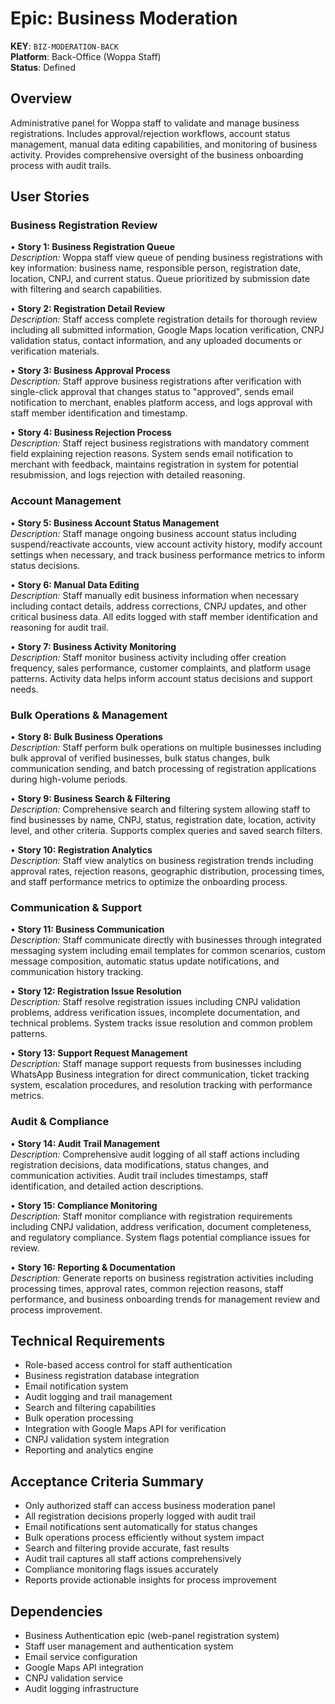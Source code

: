# Epic: Business Moderation
**KEY**: `BIZ-MODERATION-BACK`  
**Platform**: Back-Office (Woppa Staff)  
**Status**: Defined  

## Overview
Administrative panel for Woppa staff to validate and manage business registrations. Includes approval/rejection workflows, account status management, manual data editing capabilities, and monitoring of business activity. Provides comprehensive oversight of the business onboarding process with audit trails.

## User Stories

### Business Registration Review

• **Story 1: Business Registration Queue**  
  *Description:* Woppa staff view queue of pending business registrations with key information: business name, responsible person, registration date, location, CNPJ, and current status. Queue prioritized by submission date with filtering and search capabilities.

• **Story 2: Registration Detail Review**  
  *Description:* Staff access complete registration details for thorough review including all submitted information, Google Maps location verification, CNPJ validation status, contact information, and any uploaded documents or verification materials.

• **Story 3: Business Approval Process**  
  *Description:* Staff approve business registrations after verification with single-click approval that changes status to "approved", sends email notification to merchant, enables platform access, and logs approval with staff member identification and timestamp.

• **Story 4: Business Rejection Process**  
  *Description:* Staff reject business registrations with mandatory comment field explaining rejection reasons. System sends email notification to merchant with feedback, maintains registration in system for potential resubmission, and logs rejection with detailed reasoning.

### Account Management

• **Story 5: Business Account Status Management**  
  *Description:* Staff manage ongoing business account status including suspend/reactivate accounts, view account activity history, modify account settings when necessary, and track business performance metrics to inform status decisions.

• **Story 6: Manual Data Editing**  
  *Description:* Staff manually edit business information when necessary including contact details, address corrections, CNPJ updates, and other critical business data. All edits logged with staff member identification and reasoning for audit trail.

• **Story 7: Business Activity Monitoring**  
  *Description:* Staff monitor business activity including offer creation frequency, sales performance, customer complaints, and platform usage patterns. Activity data helps inform account status decisions and support needs.

### Bulk Operations & Management

• **Story 8: Bulk Business Operations**  
  *Description:* Staff perform bulk operations on multiple businesses including bulk approval of verified businesses, bulk status changes, bulk communication sending, and batch processing of registration applications during high-volume periods.

• **Story 9: Business Search & Filtering**  
  *Description:* Comprehensive search and filtering system allowing staff to find businesses by name, CNPJ, status, registration date, location, activity level, and other criteria. Supports complex queries and saved search filters.

• **Story 10: Registration Analytics**  
  *Description:* Staff view analytics on business registration trends including approval rates, rejection reasons, geographic distribution, processing times, and staff performance metrics to optimize the onboarding process.

### Communication & Support

• **Story 11: Business Communication**  
  *Description:* Staff communicate directly with businesses through integrated messaging system including email templates for common scenarios, custom message composition, automatic status update notifications, and communication history tracking.

• **Story 12: Registration Issue Resolution**  
  *Description:* Staff resolve registration issues including CNPJ validation problems, address verification issues, incomplete documentation, and technical problems. System tracks issue resolution and common problem patterns.

• **Story 13: Support Request Management**  
  *Description:* Staff manage support requests from businesses including WhatsApp Business integration for direct communication, ticket tracking system, escalation procedures, and resolution tracking with performance metrics.

### Audit & Compliance

• **Story 14: Audit Trail Management**  
  *Description:* Comprehensive audit logging of all staff actions including registration decisions, data modifications, status changes, and communication activities. Audit trail includes timestamps, staff identification, and detailed action descriptions.

• **Story 15: Compliance Monitoring**  
  *Description:* Staff monitor compliance with registration requirements including CNPJ validation, address verification, document completeness, and regulatory compliance. System flags potential compliance issues for review.

• **Story 16: Reporting & Documentation**  
  *Description:* Generate reports on business registration activities including processing times, approval rates, common rejection reasons, staff performance, and business onboarding trends for management review and process improvement.

## Technical Requirements

- Role-based access control for staff authentication
- Business registration database integration
- Email notification system
- Audit logging and trail management
- Search and filtering capabilities
- Bulk operation processing
- Integration with Google Maps API for verification
- CNPJ validation system integration
- Reporting and analytics engine

## Acceptance Criteria Summary

- Only authorized staff can access business moderation panel
- All registration decisions properly logged with audit trail
- Email notifications sent automatically for status changes
- Bulk operations process efficiently without system impact
- Search and filtering provide accurate, fast results
- Audit trail captures all staff actions comprehensively
- Compliance monitoring flags issues accurately
- Reports provide actionable insights for process improvement

## Dependencies

- Business Authentication epic (web-panel registration system)
- Staff user management and authentication system
- Email service configuration
- Google Maps API integration
- CNPJ validation service
- Audit logging infrastructure